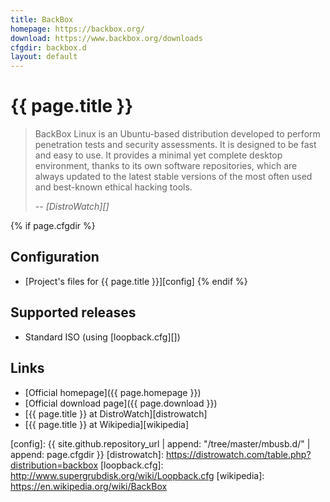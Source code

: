 ```yaml
---
title: BackBox
homepage: https://backbox.org/
download: https://www.backbox.org/downloads
cfgdir: backbox.d
layout: default
---
```


# {{ page.title }}

> BackBox Linux is an Ubuntu-based distribution developed to perform penetration
> tests and security assessments. It is designed to be fast and easy to use. It
> provides a minimal yet complete desktop environment, thanks to its own
> software repositories, which are always updated to the latest stable versions
> of the most often used and best-known ethical hacking tools.
>
> -- <cite markdown="1">[DistroWatch][]</cite>


{% if page.cfgdir %}
## Configuration

- [Project's files for {{ page.title }}][config]
{% endif %}


## Supported releases

- Standard ISO (using [loopback.cfg][])


## Links

- [Official homepage]({{ page.homepage }})
- [Official download page]({{ page.download }})
- [{{ page.title }} at DistroWatch][distrowatch]
- [{{ page.title }} at Wikipedia][wikipedia]


[config]: {{ site.github.repository_url | append: "/tree/master/mbusb.d/" | append: page.cfgdir }}
[distrowatch]: https://distrowatch.com/table.php?distribution=backbox
[loopback.cfg]: http://www.supergrubdisk.org/wiki/Loopback.cfg
[wikipedia]: https://en.wikipedia.org/wiki/BackBox
